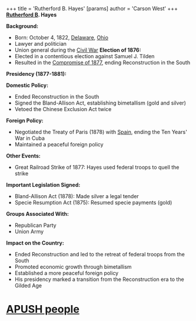 +++
 title = 'Rutherford B. Hayes'
[params]
	author = 'Carson West'
+++
**[Rutherford B](./../rutherford-b/). Hayes**

**Background:**
- Born: October 4, 1822, [Delaware](./../delaware/), [Ohio](./../ohio/)
- Lawyer and politician
- Union general during the [Civil War](./../civil-war/) 
**Election of 1876:**
- Elected in a contentious election against Samuel J. Tilden
- Resulted in the [Compromise of 1877](./../compromise-of-1877/), ending Reconstruction in the South

**Presidency (1877-1881):**

**Domestic Policy:**
- Ended Reconstruction in the South
- Signed the Bland-Allison Act, establishing bimetallism (gold and silver)
- Vetoed the Chinese Exclusion Act twice

**Foreign Policy:**
- Negotiated the Treaty of Paris (1878) with [Spain](./../spain/), ending the Ten Years' War in Cuba
- Maintained a peaceful foreign policy

**Other Events:**
- Great Railroad Strike of 1877: Hayes used federal troops to quell the strike

**Important Legislation Signed:**
- Bland-Allison Act (1878): Made silver a legal tender
- Specie Resumption Act (1875): Resumed specie payments (gold)

**Groups Associated With:**
- Republican Party
- Union Army

**Impact on the Country:**
- Ended Reconstruction and led to the retreat of federal troops from the South
- Promoted economic growth through bimetallism
- Established a more peaceful foreign policy
- His presidency marked a transition from the Reconstruction era to the Gilded Age
# [APUSH people](./../apush-people/)